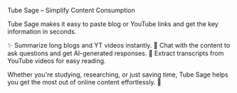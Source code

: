 Tube Sage – Simplify Content Consumption

Tube Sage makes it easy to paste blog or YouTube links and get the key information in seconds.

✨ Summarize long blogs and YT videos instantly.
💬 Chat with the content to ask questions and get AI-generated responses.
📄 Extract transcripts from YouTube videos for easy reading.

Whether you're studying, researching, or just saving time, Tube Sage helps you get the most out of online content effortlessly. 🚀
